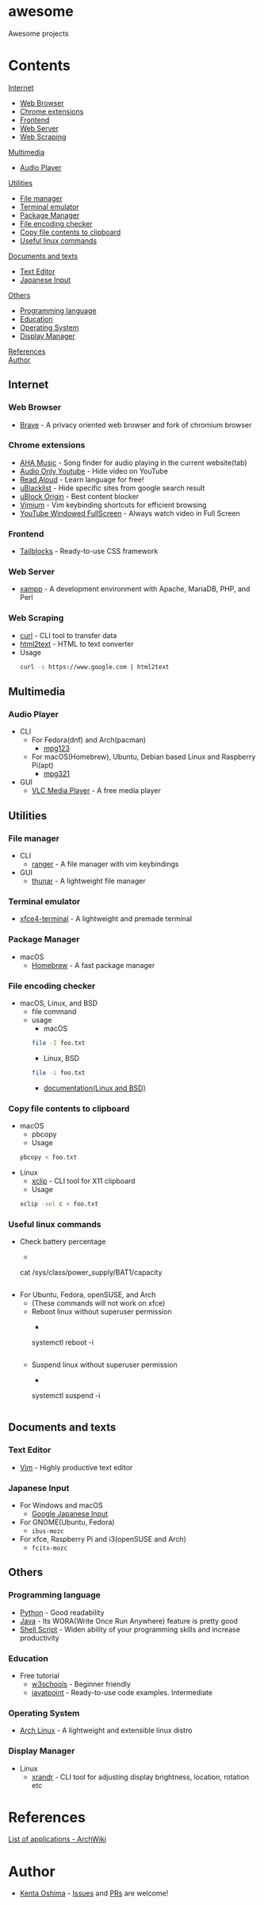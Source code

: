 # awesome
Awesome projects

# Contents
<a href="#Internet">Internet</a><br>
-  <a href="#Web-Browser">Web Browser</a><br>
-  <a href="#Chrome-extensions">Chrome extensions</a><br>
-  <a href="#Frontend">Frontend</a><br>
-  <a href="#Web-Server">Web Server</a><br>
-  <a href="#Web-Scraping">Web Scraping</a><br>

<a href="#Multimedia">Multimedia</a><br>
-  <a href="#Audio-Player">Audio Player</a><br>

<a href="#Utilities">Utilities</a><br>
-  <a href="#File-manager">File manager</a><br>
-  <a href="#Terminal-emulator">Terminal emulator</a><br>
-  <a href="#Package-Manager">Package Manager</a><br>
-  <a href="#File-encoding-checker">File encoding checker</a><br>
-  <a href="#Copy-file-contents-to-clipboard">Copy file contents to clipboard</a><br>
-  <a href="#Useful-linux-commands">Useful linux commands</a><br>

<a href="#Documents-and-texts">Documents and texts</a><br>
-  <a href="#Text-Editor">Text Editor</a><br>
-  <a href="#Japanese-Input">Japanese Input</a><br>

<a href="#Others">Others</a><br>
-  <a href="#Programming-language">Programming language</a><br>
-  <a href="#Education">Education</a><br>
-  <a href="#Operating-System">Operating System</a><br>
-  <a href="#Display-Manager">Display Manager</a><br>

<a href="#References">References</a><br>
<a href="#Author">Author</a><br>

## Internet 
### Web Browser
  - [Brave](https://brave.com/) - A privacy oriented web browser and fork of chromium browser 
### Chrome extensions
  - [AHA Music](https://chrome.google.com/webstore/detail/aha-music-song-finder-for/dpacanjfikmhoddligfbehkpomnbgblf) - Song finder for audio playing in the current website(tab)
  - [Audio Only Youtube](https://chrome.google.com/webstore/detail/audio-only-youtube/pkocpiliahoaohbolmkelakpiphnllog) - Hide video on YouTube
  - [Read Aloud](https://chrome.google.com/webstore/detail/read-aloud-a-text-to-spee/hdhinadidafjejdhmfkjgnolgimiaplp) - Learn language for free!
  - [uBlacklist](https://chrome.google.com/webstore/detail/ublacklist/pncfbmialoiaghdehhbnbhkkgmjanfhe) - Hide specific sites from google search result
  - [uBlock Origin](https://chrome.google.com/webstore/detail/ublock-origin/cjpalhdlnbpafiamejdnhcphjbkeiagm) - Best content blocker
  - [Vimium](https://chrome.google.com/webstore/detail/vimium/dbepggeogbaibhgnhhndojpepiihcmeb) - Vim keybinding shortcuts for efficient browsing
  - [YouTube Windowed FullScreen](https://chrome.google.com/webstore/detail/youtube-windowed-fullscre/gkkmiofalnjagdcjheckamobghglpdpm) - Always watch video in Full Screen

### Frontend
  - [Tailblocks](https://tailblocks.cc/) - Ready-to-use CSS framework

### Web Server
  - [xampp](https://www.apachefriends.org/index.html) - A development environment with Apache, MariaDB, PHP, and Perl

### Web Scraping
  - [curl](https://curl.se/) - CLI tool to transfer data
  - [html2text](https://github.com/grobian/html2text) - HTML to text converter
  - Usage
    ```sh
    curl -s https://www.google.com | html2text
    ```

## Multimedia
### Audio Player
  - CLI
    - For Fedora(dnf) and Arch(pacman)
      - [mpg123](https://mpg123.de/)
    - For macOS(Homebrew), Ubuntu, Debian based Linux and Raspberry Pi(apt)
      - [mpg321](https://mpg321.sourceforge.net/)
  - GUI
    - [VLC Media Player](https://www.videolan.org/vlc/) - A free media player

## Utilities
### File manager
  - CLI
    - [ranger](https://github.com/ranger/ranger) - A file manager with vim keybindings
  - GUI
    - [thunar](https://github.com/xfce-mirror/thunar) - A lightweight file manager

### Terminal emulator
  - [xfce4-terminal](https://docs.xfce.org/apps/xfce4-terminal/start) - A lightweight and premade terminal

### Package Manager 
  - macOS 
    - [Homebrew](https://brew.sh/) - A fast package manager

### File encoding checker
  - macOS, Linux, and BSD
    - file command
    - usage
      - macOS
      ```sh
      file -I foo.txt
      ```
      - Linux, BSD
      ```sh
      file -i foo.txt
      ```
        - [documentation(Linux and BSD)](https://www.freebsd.org/cgi/man.cgi?query=file&manpath=FreeBSD+13.1-RELEASE+and+Ports)

### Copy file contents to clipboard
  - macOS
    - pbcopy
    - Usage
    ```sh
    pbcopy < foo.txt
    ```
  - Linux
    - [xclip](https://github.com/astrand/xclip) - CLI tool for X11 clipboard
    - Usage
    ```sh
    xclip -sel c < foo.txt
    ```

### Useful linux commands 
  - Check battery percentage
    - ```sh
    cat /sys/class/power_supply/BAT1/capacity
    ```
  - For Ubuntu, Fedora, openSUSE, and Arch
    - (These commands will not work on xfce)
    - Reboot linux without superuser permission
      - ```sh
      systemctl reboot -i
      ```
    - Suspend linux without superuser permission
      - ```sh
      systemctl suspend -i
      ```

## Documents and texts
### Text Editor
  - [Vim](https://www.vim.org/) - Highly productive text editor

### Japanese Input
  - For Windows and macOS
    - [Google Japanese Input](https://www.google.co.jp/ime/)
  - For GNOME(Ubuntu, Fedora)
    - `ibus-mozc`
  - For xfce, Raspberry Pi and i3(openSUSE and Arch)
    - `fcitx-mozc`

## Others
### Programming language
  - [Python](https://www.python.org/) - Good readability
  - [Java](https://www.java.com/en/) - Its WORA(Write Once Run Anywhere) feature is pretty good
  - [Shell Script](https://www.gnu.org/software/bash/) - Widen ability of your programming skills and increase productivity

### Education
  - Free tutorial
    - [w3schools](https://www.w3schools.com/) - Beginner friendly
    - [javatpoint](https://www.javatpoint.com/) - Ready-to-use code examples. Intermediate

### Operating System
  - [Arch Linux](https://archlinux.org/) - A lightweight and extensible linux distro

### Display Manager
  - Linux
    - [xrandr](https://github.com/freedesktop/xorg-xrandr) - CLI tool for adjusting display brightness, location, rotation etc

# References
[List of applications - ArchWiki](https://wiki.archlinux.org/title/List_of_applications)

# Author
- [Kenta Oshima](https://github.com/mxvish) - [Issues](https://github.com/mxvish/awesome/issues) and [PRs](https://github.com/mxvish/awesome/issues) are welcome!
